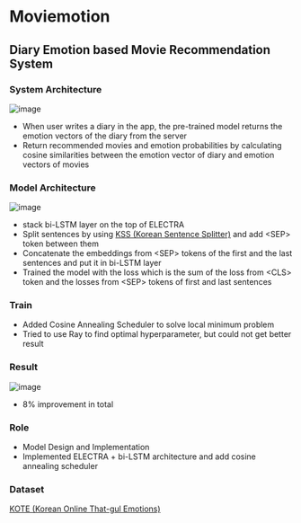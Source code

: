 # Moviemotion
## Diary Emotion based Movie Recommendation System
### System Architecture
![image](https://github.com/soyeongsohn/Moviemotion/assets/60024018/9d0a7c20-6705-4702-8986-69572df5bcef)
- When user writes a diary in the app, the pre-trained model returns the emotion vectors of the diary from the server
- Return recommended movies and emotion probabilities by calculating cosine similarities between the emotion vector of diary and emotion vectors of movies

### Model Architecture
![image](https://github.com/soyeongsohn/Moviemotion/assets/60024018/e1cc9545-b73c-4820-bdf3-25bba02477a9)
- stack bi-LSTM layer on the top of ELECTRA
- Split sentences by using [KSS (Korean Sentence Splitter)](https://github.com/likejazz/korean-sentence-splitter) and add \<SEP> token between them
- Concatenate the embeddings from \<SEP> tokens of the first and the last sentences and put it in bi-LSTM layer
- Trained the model with the loss which is the sum of the loss from \<CLS> token and the losses from \<SEP> tokens of first and last sentences

### Train
- Added Cosine Annealing Scheduler to solve local minimum problem
- Tried to use Ray to find optimal hyperparameter, but could not get better result

### Result
![image](https://github.com/soyeongsohn/Moviemotion/assets/60024018/4c64d671-9d64-4782-98b4-275bfb88a71f)
- 8% improvement in total

### Role
- Model Design and Implementation
- Implemented ELECTRA + bi-LSTM architecture and add cosine annealing scheduler

### Dataset
[KOTE (Korean Online That-gul Emotions)](https://github.com/searle-j/KOTE)
